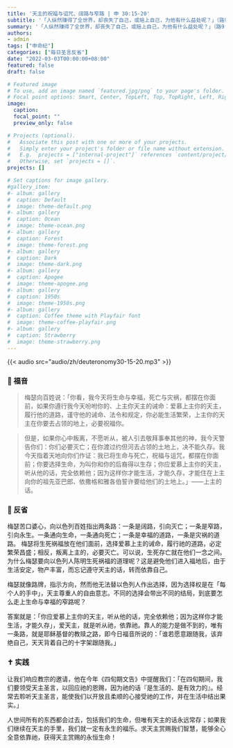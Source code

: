 ```yaml
---
title: '天主的祝福与诅咒、阔路与窄路 | 申 30:15-20'
subtitle: '「人纵然赚得了全世界，却丧失了自己，或赔上自己，为他有什么益处呢？」（路9:25）'
summary: '「人纵然赚得了全世界，却丧失了自己，或赔上自己，为他有什么益处呢？」（路9:25）'
authors:
- admin
tags: ["申命纪"]
categories: ["每日圣言反省"]
date: "2022-03-03T00:00:00+08:00"
featured: false
draft: false

# Featured image
# To use, add an image named `featured.jpg/png` to your page's folder.
# Focal point options: Smart, Center, TopLeft, Top, TopRight, Left, Right, BottomLeft, Bottom, BottomRight
image:
  caption:
  focal_point: ""
  preview_only: false

# Projects (optional).
#   Associate this post with one or more of your projects.
#   Simply enter your project's folder or file name without extension.
#   E.g. `projects = ["internal-project"]` references `content/project/deep-learning/index.md`.
#   Otherwise, set `projects = []`.
projects: []

# Set captions for image gallery.
#gallery_item:
#- album: gallery
#  caption: Default
#  image: theme-default.png
#- album: gallery
#  caption: Ocean
#  image: theme-ocean.png
#- album: gallery
#  caption: Forest
#  image: theme-forest.png
#- album: gallery
#  caption: Dark
#  image: theme-dark.png
#- album: gallery
#  caption: Apogee
#  image: theme-apogee.png
#- album: gallery
#  caption: 1950s
#  image: theme-1950s.png
#- album: gallery
#  caption: Coffee theme with Playfair font
#  image: theme-coffee-playfair.png
#- album: gallery
#  caption: Strawberry
#  image: theme-strawberry.png
---
```


{{< audio src="audio/zh/deuteronomy30-15-20.mp3" >}}

### :love_letter: 福音
> 梅瑟向百姓说：「你看，我今天将生命与幸福，死亡与灾祸，都摆在你面前，如果你遵行我今天吩咐你的、上主你天主的诫命：爱慕上主你的天主，履行他的道路，谨守他的诫命、法令和规定，你必能生活繁荣，上主你的天主在你要去占领的地上，必要祝福你。

> 但是，如果你心中叛离，不愿听从，被人引去敬拜事奉其他的神，我今天警告你们：你们必要灭亡；在你渡过约但河去占领的土地上，决不能久存。我今天指着天地向你们作证：我已将生命与死亡，祝福与诅咒，都摆在你面前；你要选择生命，为叫你和你的后裔得以生存；你应爱慕上主你的天主，听从他的话，完全依赖他；因为这样你才能生活，才能久存，才能住在上主向你的祖先亚巴郎、依撒格和雅各伯誓许要给他们的土地上。」——上主的话。

### :speech_balloon: 反省
梅瑟苦口婆心，向以色列百姓指出两条路：一条是阔路，引向灭亡；一条是窄路，引向永生。一条通向生命，一条通向死亡；一条是幸福的道路，一条是灾祸的道路。
梅瑟将生死祸福放在他们面前，选择爱慕上主的诫命，履行祂的道路，必定繁荣昌盛；相反，叛离上主的，必要灭亡。可以说，生死存亡就在他们一念之间。为什么梅瑟要向以色列人陈明生死祸福的道理呢？这是避免他们进入福地后，由于生活安定，物产丰富，而忘记遵守天主的话，转而依靠自己。

梅瑟就像路牌，指示方向，然而他无法替以色列人作出选择，因为选择权是在「每个人的手中」，天主尊重人的自由意志。不同的选择会带出不同的结局，到底要怎么走上生命与幸福的窄路呢？

答案就是：「你应爱慕上主你的天主，听从他的话，完全依赖他；因为这样你才能生活，才能久存」，爱天主，就是听从祂，依靠祂。靠人的能力是做不到的，唯有一条路，就是耶稣基督的教赎之路，即今日福音所说的：「谁若愿意跟随我，该弃绝自己，天天背着自己的十字架跟随我。」

### :latin_cross: 实践
让我们响应教宗的邀请，他在今年《四旬期文告》中提醒我们：「在四旬期间，我们要领受天主圣言，以回应祂的恩赐，因为祂的话『是生活的、是有效力的』。经常去聆听天主圣言，能使我们以开放且柔顺的心接受祂的工作，并在生活中结出果实。」

人世间所有的东西都会过去，包括我们的生命，但唯有天主的话永远常存；如果我们继续在天主的手里，我们就一定有永生的福乐。求天主赏赐我们智慧，能够全心全意依靠祂，获得天主赏赐的永恒生命！
